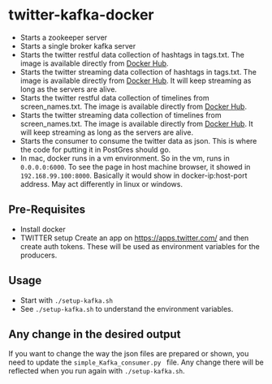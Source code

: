 # twitter-kafka-docker
- Starts a zookeeper server
- Starts a single broker kafka server
- Starts the twitter restful data collection of hashtags in tags.txt. The image is available directly from [Docker Hub](https://cloud.docker.com/u/ksolaima/repository/docker/ksolaima/kafka-producer).
- Starts the twitter streaming data collection of hashtags in tags.txt. The image is available directly from [Docker Hub](https://cloud.docker.com/u/ksolaima/repository/docker/ksolaima/kafka-producer-stream). It will keep streaming as long as the servers are alive.
- Starts the twitter restful data collection of timelines from screen_names.txt. The image is available directly from [Docker Hub](https://cloud.docker.com/u/ksolaima/repository/docker/ksolaima/kafka-timeline-producer).
- Starts the twitter streaming data collection of timelines from screen_names.txt. The image is available directly from [Docker Hub](https://cloud.docker.com/u/ksolaima/repository/docker/ksolaima/kafka-producer-timeline-stream). It will keep streaming as long as the servers are alive.
- Starts the consumer to consume the twitter data as json. This is where the code for putting it in PostGres should go.
- In mac, docker runs in a vm environment. So in the vm, runs in ```0.0.0.0:6000```. To see the page in host machine browser, it showed in ```192.168.99.100:8000```. Basically it would show in docker-ip:host-port address. May act differently in linux or windows.

## Pre-Requisites

- Install docker
- TWITTER setup
Create an app on https://apps.twitter.com/ and then create auth tokens. These will be used as environment variables for the producers.


## Usage

- Start with ```./setup-kafka.sh```
- See ```./setup-kafka.sh``` to understand the environment variables.


## Any change in the desired output

If you want to change the way the json files are prepared or shown, you need to update the ```simple_Kafka_consumer.py ``` file. Any change there will be reflected when you run again with ```./setup-kafka.sh```.

